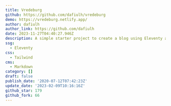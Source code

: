 ```yaml
---
title: Vredeburg
github: https://github.com/dafiulh/vredeburg
demo: https://vredeburg.netlify.app/
author: dafiulh
author_link: https://github.com/dafiulh
date: 2023-11-27T04:40:27.946Z
description: A simple starter project to create a blog using Eleventy and Tailwind CSS
ssg:
  - Eleventy
css:
  - Tailwind
cms:
  - Markdown
category: []
draft: false
publish_date: '2020-07-12T07:42:23Z'
update_date: '2023-02-09T10:16:16Z'
github_star: 179
github_fork: 66
---
```

